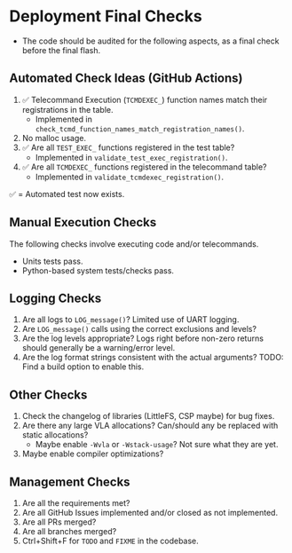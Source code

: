 # Deployment Final Checks

* The code should be audited for the following aspects, as a final check before the final flash.

## Automated Check Ideas (GitHub Actions)

1. ✅ Telecommand Execution (`TCMDEXEC_`) function names match their registrations in the table.
    * Implemented in `check_tcmd_function_names_match_registration_names()`.
2. No malloc usage.
3. ✅ Are all `TEST_EXEC_` functions registered in the test table?
    * Implemented in `validate_test_exec_registration()`.
4. ✅ Are all `TCMDEXEC_` functions registered in the telecommand table?
    * Implemented in `validate_tcmdexec_registration()`.

✅ = Automated test now exists.

## Manual Execution Checks

The following checks involve executing code and/or telecommands.

* Units tests pass.
* Python-based system tests/checks pass.


## Logging Checks

1. Are all logs to `LOG_message()`? Limited use of UART logging.
2. Are `LOG_message()` calls using the correct exclusions and levels?
3. Are the log levels appropriate? Logs right before non-zero returns should generally be a warning/error level.
4. Are the log format strings consistent with the actual arguments? TODO: Find a build option to enable this.

## Other Checks

1. Check the changelog of libraries (LittleFS, CSP maybe) for bug fixes.
2. Are there any large VLA allocations? Can/should any be replaced with static allocations?
    * Maybe enable `-Wvla` or `-Wstack-usage`? Not sure what they are yet.
3. Maybe enable compiler optimizations?


## Management Checks

1. Are all the requirements met?
2. Are all GitHub Issues implemented and/or closed as not implemented.
3. Are all PRs merged?
4. Are all branches merged?
5. Ctrl+Shift+F for `TODO` and `FIXME` in the codebase.
